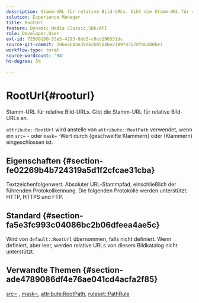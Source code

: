 ```yaml
---
description: Stamm-URL für relative Bild-URLs. Gibt die Stamm-URL für relative Bild-URLs an.
solution: Experience Manager
title: RootUrl
feature: Dynamic Media Classic,SDK/API
role: Developer,User
exl-id: 72560180-53e5-4293-9dd3-c0cd196551dc
source-git-commit: 206e4643e3926cb85b4be2189743578f88180be7
workflow-type: tm+mt
source-wordcount: '94'
ht-degree: 3%

---
```


# RootUrl{#rooturl}

Stamm-URL für relative Bild-URLs. Gibt die Stamm-URL für relative Bild-URLs an.

`attribute::RootUrl` wird anstelle von `attribute::RootPath` verwendet, wenn ein `src=` - oder `mask=` -Wert durch {geschweifte Klammern} oder (Klammern) eingeschlossen ist.

## Eigenschaften {#section-fe02269b4b724319a5d1f2cfcae31cba}

Textzeichenfolgenwert. Absoluter URL-Stammpfad, einschließlich der führenden Protokollkennung. Die folgenden Protokolle werden unterstützt: HTTP, HTTPS und FTP.

## Standard {#section-fa5e3fc993c04086bc2b06dfeea4ae5c}

Wird von `default::RootUrl` übernommen, falls nicht definiert. Wenn definiert, aber leer, werden relative URLs von diesem Bildkatalog nicht unterstützt.

## Verwandte Themen {#section-ade4789086df4e76ae041cd4acfa2f85}

[src=](../../../../../is-api/http-ref/image-serving-api-ref/c-http-protocol-reference/c-command-reference/r-src.md#reference-f6506637778c4c69bf106a7924a91ab1) , [mask=](../../../../../is-api/http-ref/image-serving-api-ref/c-http-protocol-reference/c-command-reference/r-mask.md#reference-922254e027404fb890b850e2723ee06e), [attribute:RootPath](../../../../../is-api/image-catalog/image-serving-api-ref/c-image-catalog-reference/c-attributes-reference/r-rootpath.md#reference-17d57e5967be403b8408fa7214017494), [ruleset::PathRule](../../../../../is-api/image-catalog/image-serving-api-ref/c-image-catalog-reference/c-rule-set-reference/c-rule-set-reference.md#concept-3e5058cf3507470b82cac638df23ea8e)
